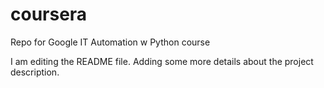 # coursera
Repo for Google IT Automation w Python course

I am editing the README file. Adding some more details about the project description.
